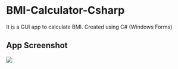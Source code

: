 # BMI-Calculator-Csharp
It is a GUI app to calculate BMI. Created using C# (Windows Forms)

## App Screenshot
![](https://imgur.com/F0khAJ4.png)
